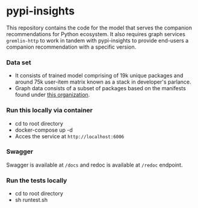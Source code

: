 # pypi-insights

This repository contains the code for the model that serves the companion recommendations for Python ecosystem.
It also requires graph services `gremlin-http` to work in tandem with pypi-insights to provide end-users a companion recommendation with a specific version.

### Data set

- It consists of trained model comprising of 19k unique packages and around 75k user-item matrix known as a stack in developer's parlance.
- Graph data consists of a subset of packages based on the manifests found under [this organization](https://github.com/fabric8-analytics).

### Run this locally via container

- cd to root directory
- docker-compose up -d
- Acces the service at `http://localhost:6006`

### Swagger

Swagger is available at `/docs` and redoc is available at `/redoc` endpoint.

### Run the tests locally

- cd to root directory
- sh runtest.sh
